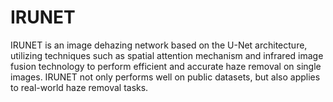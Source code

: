 # IRUNET
IRUNET is an image dehazing network based on the U-Net architecture, utilizing techniques such as spatial attention mechanism and infrared image fusion technology to perform efficient and accurate haze removal on single images. IRUNET not only performs well on public datasets, but also applies to real-world haze removal tasks.

